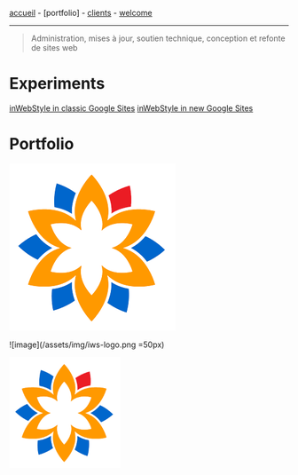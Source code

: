 [accueil](index.md) - [portfolio] - [clients](clients.md) - [welcome](welcome.md)
- - -
> Administration, mises à jour, soutien technique, conception et refonte de sites web

# Experiments

<a href="https://sites.google.com/site/inwebstylesolutions" target="_blank">inWebStyle in classic Google Sites</a>
<a href="https://sites.google.com/site/inwebstyle" target="_blank">inWebStyle in new Google Sites</a>



# Portfolio

![image](/assets/img/iws-logo.png)

![image](/assets/img/iws-logo.png =50px)

<img src="/assets/img/iws-logo.png" width="200px"/>
